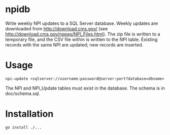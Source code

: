 npidb
=====

Write weekly NPI updates to a SQL Server database.  Weekly updates are
downloaded from http://download.cms.gov/ (see
http://download.cms.gov/nppes/NPI_Files.html).  The zip file is written to a
temporary file, and the CSV file within is written to the NPI table.  Existing
records with the same NPI are updated; new records are inserted.

Usage
=====
```
npi-update <sqlserver://username:password@server:port?database=dbname>
```

The NPI and NPI_Update tables must exist in the database.  The schema is in
doc/schema.sql.

Installation
============
```
go install ./...
```
